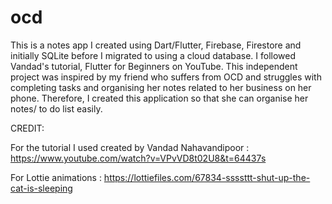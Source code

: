 # ocd
This is a notes app I created using Dart/Flutter, Firebase, Firestore and initially SQLite before I migrated to using a cloud database. I followed Vandad's tutorial, Flutter for Beginners on YouTube. This independent project was inspired by my friend who suffers from OCD and struggles with completing tasks and organising her notes related to her business on her phone. Therefore, I created this application so that she can organise her notes/ to do list easily.

CREDIT:

For the tutorial I used created by Vandad Nahavandipoor : https://www.youtube.com/watch?v=VPvVD8t02U8&t=64437s

For Lottie animations : https://lottiefiles.com/67834-ssssttt-shut-up-the-cat-is-sleeping 
